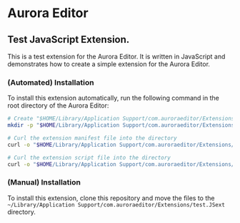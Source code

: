 # Aurora Editor

## Test JavaScript Extension.

This is a test extension for the Aurora Editor. It is written in JavaScript and demonstrates how to create a simple extension for the Aurora Editor.

### (Automated) Installation

To install this extension automatically, run the following command in the root directory of the Aurora Editor:

```bash
# Create "$HOME/Library/Application Support/com.auroraeditor/Extensions/test.JSext"
mkdir -p "$HOME/Library/Application Support/com.auroraeditor/Extensions/test.JSext"

# Curl the extension manifest file into the directory
curl -o "$HOME/Library/Application Support/com.auroraeditor/Extensions/test.JSext/extension.json" https://raw.githubusercontent.com/0xWDG/AEJSExtension/main/extension.json

# Curl the extension script file into the directory
curl -o "$HOME/Library/Application Support/com.auroraeditor/Extensions/test.JSext/extension.js" https://raw.githubusercontent.com/0xWDG/AEJSExtension/main/extension.js
```

### (Manual) Installation

To install this extension, clone this repository and move the files to the `~/Library/Application Support/com.auroraeditor/Extensions/test.JSext` directory.

